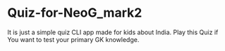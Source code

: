 # Quiz-for-NeoG_mark2
It is just a simple quiz CLI app made for kids about India. Play this Quiz if You want to test your primary GK knowledge.
